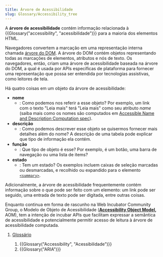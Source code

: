 ```yaml
---
title: Árvore de Acessibilidade
slug: Glossary/Accessibility_tree
---
```


A **árvore de acessibilidade** contém informação relacionada à {{Glossary("accessibility", "acessibilidade")}} para a maioria dos elementos HTML.

Navegadores convertem a marcação em uma representação interna chamada [árvore do DOM](/pt-BR/docs/Web/API/Document_object_model/How_to_create_a_DOM_tree). A árvore do DOM contém objetos representando todas as marcações de elementos, atributos e nós de texto. Os navegadores, então, criam uma árvore de acessibilidade baseada na árvore do DOM, a qual é usada por APIs específicas de plataforma para fornecer uma representação que possa ser entendida por tecnologias assistivas, como leitores de tela.

Há quatro coisas em um objeto da árvore de acessibilidade:

- **nome**
  - : Como podemos nos referir a esse objeto? Por exemplo, um link com o texto "Leia mais" terá "Leia mais" como seu atributo _name_ (saiba mais como os nomes são computados em [Accessible Name and Description Computation spec](https://www.w3.org/TR/accname-1.1/)).
- **descrição**
  - : Como podemos descrever esse objeto se quisermos fornecer mais detalhes além do nome? A descrição de uma tabela pode explicar que tipo de informação ela contém.
- **função**
  - : Que tipo de objeto é esse? Por exemplo, é um botão, uma barra de navegação ou uma lista de items?
- **estado**
  - : Tem um estado? Os exemplos incluem caixas de seleção marcadas ou desmarcadas, e recolhido ou expandido para o elemento [`<summary>`](/pt-BR/docs/Web/HTML/Element/summary).

Adicionalmente, a árvore de acessibilidade frequentemente contém informação sobre o que pode ser feito com um elemento: um link pode ser seguido, uma entrada de texto pode ser digitada, entre outras coisas.

Enquanto continua em forma de rascunho na Web Incubator Community Group, o Modelo de Objeto de Acessibilidade (**[Accessibility Object Model](https://wicg.github.io/aom/explainer.html),** AOM), tem a intenção de incubar APIs que facilitam expressar a semântica de acessibilidade e potencialmente permitir acesso de leitura à árvore de acessibilidade computada.

1. [Glossário](/pt-BR/docs/Glossario)

   1. {{Glossary("Accessibility", "Acessibilidade")}}
   2. {{Glossary("ARIA")}}
